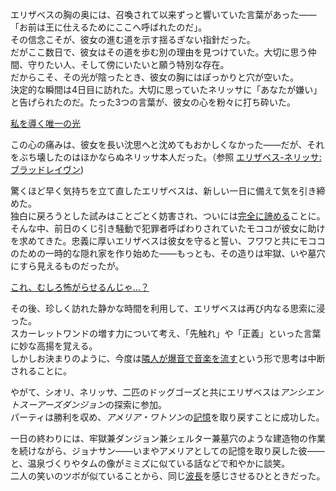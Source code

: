 <!-- title: エリザベス・ローズ・ブラッドフレイム -->
<!-- status: 生存 -->

エリザベスの胸の奥には、召喚されて以来ずっと響いていた言葉があった――「お前は王に仕えるためにここへ呼ばれたのだ」。  
その信念こそが、彼女の進む道を示す揺るぎない指針だった。  
だがここ数日で、彼女はその道を歩む別の理由を見つけていた。大切に思う仲間、守りたい人、そして傍にいたいと願う特別な存在。  
だからこそ、その光が陰ったとき、彼女の胸にはぽっかりと穴が空いた。  
決定的な瞬間は4日目に訪れた。大切に思っていたネリッサに「あなたが嫌い」と告げられたのだ。たった3つの言葉が、彼女の心を粉々に打ち砕いた。

[私を導く唯一の光](#embed:https://www.youtube.com/live/1_dhGL0K5-k?t=183)

この心の痛みは、彼女を長い沈思へと沈めてもおかしくなかった――だが、それをぶち壊したのはほかならぬネリッサ本人だった。（参照 [エリザベス-ネリッサ: ブラッドレイヴン](#edge:liz-nerissa))

驚くほど早く気持ちを立て直したエリザベスは、新しい一日に備えて気を引き締めた。  
独白に戻ろうとした試みはことごとく妨害され、ついには[完全に諦める](https://www.youtube.com/live/1_dhGL0K5-k?feature=shared&t=1381)ことに。  
そんな中、前日のくじ引き騒動で犯罪者呼ばわりされていたモココが彼女に助けを求めてきた。忠義に厚いエリザベスは彼女を守ると誓い、フワワと共にモココのための一時的な隠れ家を作り始めた――もっとも、その造りは牢獄、いや墓穴にすら見えるものだったが。

[これ、むしろ怖がらせるんじゃ…？](#embed:https://www.youtube.com/live/1_dhGL0K5-k?feature=shared&t=2077)

その後、珍しく訪れた静かな時間を利用して、エリザベスは再び内なる思索に浸った。  
スカーレットワンドの増す力について考え、「先触れ」や「正義」といった言葉に妙な高揚を覚える。  
しかしお決まりのように、今度は[隣人が爆音で音楽を流す](https://www.youtube.com/live/1_dhGL0K5-k?feature=shared&t=4393)という形で思考は中断されることに。

やがて、シオリ、ネリッサ、二匹のドッグゴーズと共にエリザベスは*アンシエントスーアーズダンジョン*の探索に参加。  
パーティは勝利を収め、*アメリア・ワトソン*の[記憶](https://www.youtube.com/live/1_dhGL0K5-k?feature=shared&t=5881)を取り戻すことに成功した。

一日の終わりには、牢獄兼ダンジョン兼シェルター兼墓穴のような建造物の作業を続けながら、ジョナサン――いまやアメリアとしての記憶を取り戻した彼――と、温泉づくりやタムの像がミミズに似ている話などで和やかに談笑。  
二人の笑いのツボが似ていることから、同じ[波長](https://www.youtube.com/live/1_dhGL0K5-k?feature=shared&t=12113)を感じさせるひとときだった。
